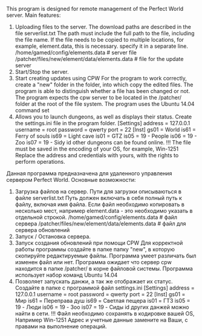 This program is designed for remote management of the Perfect World server.
Main features:
1) Uploading files to the server. The download paths are described in the file serverlist.txt
The path must include the full path to the file, including the file name. 
   If the file needs to be copied to multiple locations, for example, element.data, this is necessary. 
   specify it in a separate line.
   /home/gamed/config/elements.data # server file
   /patcher/files/new/element/data/elements.data # file for the update server
2) Start/Stop the server.
3) Start creating updates using CPW
For the program to work correctly, create a "new" folder in the folder, into which copy the edited files.
The program is able to distinguish whether a file has been changed or not.
The program expects the cpw server to be located in the /patcher/ folder at the root of the file system.
The program uses the Ubuntu 14.04 command set
4) Allows you to launch dungeons, as well as displays their status.
Create the settings.ini file in the program folder.
[Settings]
address = 127.0.0.1
username = root
password = qwerty
port = 22
[Inst]
gs01 = World
is61 = Ferry of souls
is69 = Light cave
is01 = GTZ
is05 = 19 - People
is06 = 19 - Zoo
is07 = 19 - Sidy
id other dungeons can be found online.
!!! The file must be saved in the encoding of your OS, for example, Win-1251
Replace the address and credentials with yours, with the rights to perform operations.

Данная программа предназначена для удаленного управления сервером Perfect World.
Основные возможности:
1) Загрузка файлов на сервер. Пути для загрузки описываються в файле serverlist.txt
   Путь должен включать в себя полный путь к файлу, включая имя файла. 
   Если файл необходимо копировать в несколько мест, например element.data - это необходимо 
   указать в отдельной строкой.
   /home/gamed/config/elements.data # файл сервера
   /patcher/files/new/element/data/elements.data # файл для сервера обновлений
2) Запуск / Остановка сервера.
3) Запуск создания обновлений при помощи CPW
Для корректной работы программы создайте в папке папку "new", в которую скопируйте редактируемые файлы.
Программа умеет различать был изменен файл или нет.
Программа ожидает что сервер cpw находится в папке /patcher/ в корне файловой системы.
Программа использует набор команд Ubuntu 14.04
4) Позволяет запускать данжи, а так же отображает их статус.
Создайте в папке с программой файл settings.ini
[Settings]
address = 127.0.0.1
username = root
password = qwerty
port = 22
[Inst]
gs01 = Мир
is61 = Переправа душ
is69 = Светлая пещера
is01 = ГТЗ
is05 = 19 - Люди
is06 = 19 - Зоо
is07 = 19 - Сиды
id других данжей можно найти в сети.
!!! Файл необходимо сохранять в кодировке вашей OS, Например Win-1251
Адрес и учетные данные замените на Ваши, с правами на выполнение операций.
